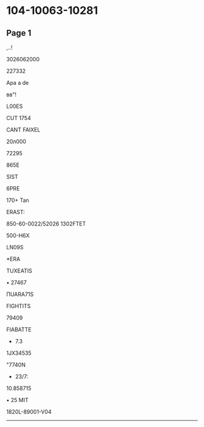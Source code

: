# 104-10063-10281

## Page 1

,..!

3026062000

227332

Apa a de

вв"!

L00ES

CUT 1754

CANT FAIXEL

20л000

72295

865E

SIST

6PRE

170+ Tan

ERAST:

850-60-0022/52026 1302FTET

500-H6X

LN09S

*ERA

TUXEATIS

• 27467

ПUARA71S

FIGHTITS

79409

FIABATTE

* 7.3

1JX34535

"7740N

+ 23/7:

10.858715

• 25 MIT

1820L-89001-V04

---

